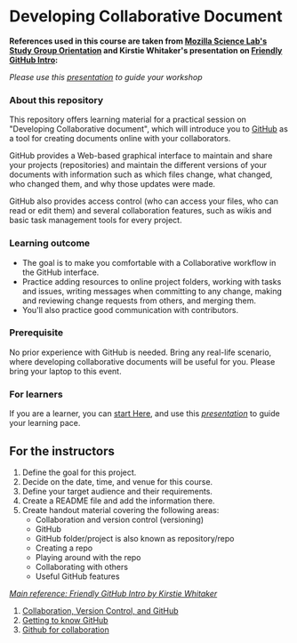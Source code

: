 # Developing Collaborative Document

**References used in this course are taken from [Mozilla Science Lab's Study Group Orientation](https://mozillascience.github.io/study-group-orientation/) and Kirstie Whitaker's presentation on [Friendly GitHub Intro](https://github.com/KirstieJane/friendly-github-intro):**

*Please use this [presentation](https://docs.google.com/presentation/d/1_bmRZcLwQrUkVTAMvq7W_x4ML_aphSwVEnkLrDy-Fd4/edit?usp=sharing) to guide your workshop*

### About this repository

This repository offers learning material for a practical session on "Developing Collaborative document", which will introduce you to [GitHub](https://github.com/) as a tool for creating documents online with your collaborators.

GitHub provides a Web-based graphical interface to maintain and share your projects (repositories) and maintain the different versions of your documents with information such as which files change, what changed, who changed them, and why those updates were made. 

GitHub also provides access control (who can access your files, who can read or edit them) and several collaboration features, such as wikis and basic task management tools for every project.

### Learning outcome

- The goal is to make you comfortable with a Collaborative workflow in the GitHub interface. 
- Practice adding resources to online project folders, working with tasks and issues, writing messages when committing to any change, making and reviewing change requests from others, and merging them. 
- You'll also practice good communication with contributors.

### Prerequisite

No prior experience with GitHub is needed. Bring any real-life scenario, where developing collaborative documents will be useful for you. Please bring your laptop to this event.

### For learners

If you are a learner, you can [start Here](/lessons/1-collaborative-documentation.md), and use this *[presentation](https://docs.google.com/presentation/d/1_bmRZcLwQrUkVTAMvq7W_x4ML_aphSwVEnkLrDy-Fd4/edit?usp=sharing)* to guide your learning pace.

## For the instructors

1. Define the goal for this project.
1. Decide on the date, time, and venue for this course.
1. Define your target audience and their requirements.
1. Create a README file and add the information there.
1. Create handout material covering the following areas:
    * Collaboration and version control (versioning)
    * GitHub
    * GitHub folder/project is also known as repository/repo
    * Creating a repo
    * Playing around with the repo
    * Collaborating with others
    * Useful GitHub features

*[Main reference: Friendly GitHub Intro by Kirstie Whitaker](https://github.com/KirstieJane/friendly-github-intro)*

1. [Collaboration, Version Control, and GitHub](https://mozillascience.github.io/study-group-orientation/3.1-collab-vers-github.html)
1. [Getting to know GitHub](https://mozillascience.github.io/study-group-orientation/3.2-know-github.html)
1. [Github for collaboration](http://mozillascience.github.io/working-open-workshop/github_for_collaboration/)
